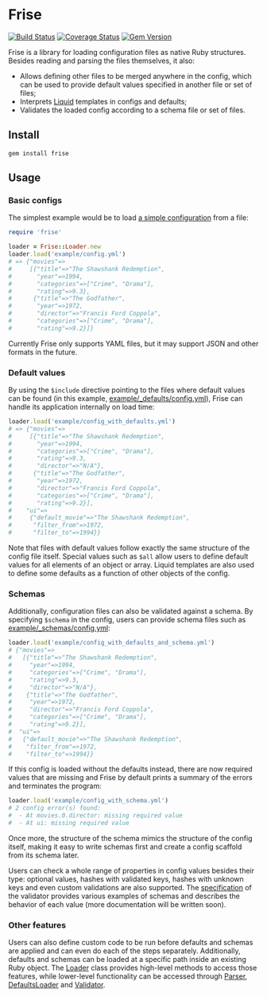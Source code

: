 # Frise
[![Build Status](https://travis-ci.org/velocidi/frise.svg?branch=master)](https://travis-ci.org/velocidi/frise)
[![Coverage Status](https://coveralls.io/repos/github/velocidi/frise/badge.svg?branch=master)](https://coveralls.io/github/velocidi/frise?branch=master)
[![Gem Version](https://badge.fury.io/rb/frise.svg)](https://badge.fury.io/rb/frise)

Frise is a library for loading configuration files as native Ruby structures. Besides reading and
parsing the files themselves, it also:

- Allows defining other files to be merged anywhere in the config, which can be used to provide default values specified
  in another file or set of files;
- Interprets [Liquid](https://shopify.github.io/liquid) templates in configs and defaults;
- Validates the loaded config according to a schema file or set of files.

## Install

```
gem install frise
```

## Usage

### Basic configs

The simplest example would be to load [a simple configuration](example/config.yml) from a file:

```ruby
require 'frise'

loader = Frise::Loader.new
loader.load('example/config.yml')
# => {"movies"=>
#     [{"title"=>"The Shawshank Redemption",
#       "year"=>1994,
#       "categories"=>["Crime", "Drama"],
#       "rating"=>9.3},
#      {"title"=>"The Godfather",
#       "year"=>1972,
#       "director"=>"Francis Ford Coppola",
#       "categories"=>["Crime", "Drama"],
#       "rating"=>9.2}]}
```

Currently Frise only supports YAML files, but it may support JSON and other formats in the future.

### Default values

By using the `$include` directive pointing to the files where default values can be found (in this example,
[example/_defaults/config.yml](example/_defaults/config.yml)), Frise can handle its application internally on load time:

```ruby
loader.load('example/config_with_defaults.yml')
# => {"movies"=>
#     [{"title"=>"The Shawshank Redemption",
#       "year"=>1994,
#       "categories"=>["Crime", "Drama"],
#       "rating"=>9.3,
#       "director"=>"N/A"},
#      {"title"=>"The Godfather",
#       "year"=>1972,
#       "director"=>"Francis Ford Coppola",
#       "categories"=>["Crime", "Drama"],
#       "rating"=>9.2}],
#    "ui"=>
#     {"default_movie"=>"The Shawshank Redemption",
#      "filter_from"=>1972,
#      "filter_to"=>1994}}
```

Note that files with default values follow exactly the same structure of the config file itself.
Special values such as `$all` allow users to define default values for all elements of an object or
array. Liquid templates are also used to define some defaults as a function of other objects of the
config.

### Schemas

Additionally, configuration files can also be validated against a schema. By specifying
`$schema` in the config, users can provide schema files such as
[example/_schemas/config.yml](example/_schemas/config.yml):

```ruby
loader.load('example/config_with_defaults_and_schema.yml')
# {"movies"=>
#   [{"title"=>"The Shawshank Redemption",
#     "year"=>1994,
#     "categories"=>["Crime", "Drama"],
#     "rating"=>9.3,
#     "director"=>"N/A"},
#    {"title"=>"The Godfather",
#     "year"=>1972,
#     "director"=>"Francis Ford Coppola",
#     "categories"=>["Crime", "Drama"],
#     "rating"=>9.2}],
#  "ui"=>
#   {"default_movie"=>"The Shawshank Redemption",
#    "filter_from"=>1972,
#    "filter_to"=>1994}}
```

If this config is loaded without the defaults instead, there are now required values that are
missing and Frise by default prints a summary of the errors and terminates the program:


```ruby
loader.load('example/config_with_schema.yml')
# 2 config error(s) found:
#  - At movies.0.director: missing required value
#  - At ui: missing required value
```

Once more, the structure of the schema mimics the structure of the config itself, making it easy to
write schemas first and create a config scaffold from its schema later.

Users can check a whole range of properties in config values besides their type: optional values,
hashes with validated keys, hashes with unknown keys and even custom validations are also supported.
The [specification](spec/frise/validator_spec.rb) of the validator provides various examples of
schemas and describes the behavior of each value (more documentation will be written soon).

### Other features

Users can also define custom code to be run before defaults and schemas are applied and can even do
each of the steps separately. Additionally, defaults and schemas can be loaded at a specific path
inside an existing Ruby object. The [Loader](lib/frise/loader.rb) class provides high-level methods
to access those features, while lower-level functionality can be accessed through
[Parser](lib/frise/parser.rb), [DefaultsLoader](lib/frise/defaults_loader.rb) and
[Validator](lib/frise/validator.rb).

